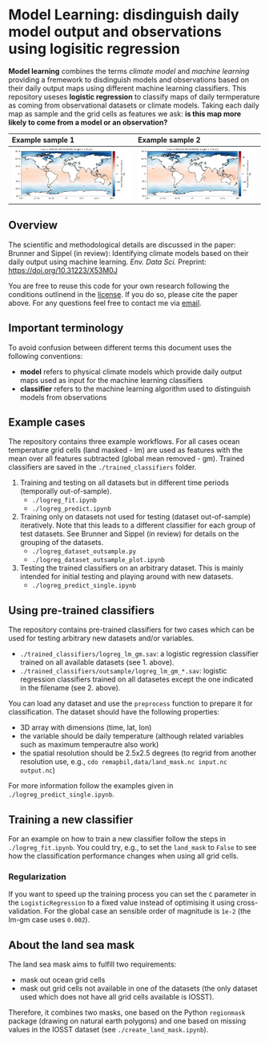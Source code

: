 # Model Learning: disdinguish daily model output and observations using logisitic regression

**Model learning** combines the terms _climate model_ and _machine learning_ providing a fremework to disdinguish models and observations based on their daily output maps using different machine learning classifiers. This repository useses **logistic regression** to classify maps of daily termperature as coming from observational datasets or climate models. Taking each daily map as sample and the grid cells as features we ask: **is this map more likely to come from a model or an observation?**   

Example sample 1 | Example sample 2
:-|:-
![figure](plots/logreg_lm_gm_CMCC-CM2-HR4.png) | ![figure](plots/logreg_lm_gm_CMCC-CM2-HR4.png)


## Overview

The scientific and methodological details are discussed in the paper: Brunner and Sippel (in review): Identifying climate models based on their daily output using machine learning. _Env. Data Sci._ Preprint: https://doi.org/10.31223/X53M0J

You are free to reuse this code for your own research following the conditions outlinend in the [license](./LICENSE). If you do so, please cite the paper above. For any questions feel free to contact me via [email](mailto:l.brunner@univie.ac.at). 

## Important terminology

To avoid confusion between different terms this document uses the following conventions:
- **model** refers to physical climate models which provide daily output maps used as input for the machine learning classifiers
- **classifier** refers to the machine learning algorithm used to distinguish models from observations

## Example cases

The repository contains three example workflows. For all cases ocean temperature grid cells (land masked - lm) are used as features with the mean over all features subtracted (global mean removed - gm). Trained classifiers are saved in the `./trained_classifiers` folder. 

1.  Training and testing on all datasets but in different time periods (temporally out-of-sample). 
    - `./logreg_fit.ipynb`
    - `./logreg_predict.ipynb`
2.  Training only on datasets not used for testing (dataset out-of-sample) iteratively. Note that this leads to a different classifier for each group of test datasets. See Brunner and Sippel (in review) for details on the grouping of the datasets. 
    - `./logreg_dataset_outsample.py`
    - `./logreg_dataset_outsample_plot.ipynb`
3. Testing the trained classifiers on an arbitrary dataset. This is mainly intended for initial testing and playing around with new datasets.   
    - `./logreg_predict_single.ipynb`

## Using pre-trained classifiers

The repository contains pre-trained classifiers for two cases which can be used for testing arbitrary new datasets and/or variables. 

- `./trained_classifiers/logreg_lm_gm.sav`: a logistic regression classifier trained on all available datasets (see 1. above). 
- `./trained_classifiers/outsample/logreg_lm_gm_*.sav`: logistic regression classifiers trained on all datasetes except the one indicated in the filename (see 2. above).

You can load any dataset and use the `preprocess` function to prepare it for classification. The dataset should have the following properties:
- 3D array with dimensions (time, lat, lon)
- the variable should be daily temperature (although related variables such as maximum temperautre also work)
- the spatial resolution should be 2.5x2.5 degrees (to regrid from another resolution use, e.g., `cdo remapbil,data/land_mask.nc input.nc output.nc`)

For more information follow the examples given in `./logreg_predict_single.ipynb`. 

## Training a new classifier

For an example on how to train a new classifier follow the steps in `./logreg_fit.ipynb`. You could try, e.g., to set the `land_mask` to `False` to see how the classification performance changes when using all grid cells. 

### Regularization

If you want to speed up the training process you can set the `C` parameter in the `LogisticRegression` to a fixed value instead of optimising it using cross-validation. For the global case an sensible order of magnitude is `1e-2` (the lm-gm case uses `0.002`). 

## About the land sea mask

The land sea mask aims to fulfill two requirements:
- mask out ocean grid cells
- mask out grid cells not available in one of the datasets (the only dataset used which does not have all grid cells available is IOSST). 

Therefore, it combines two masks, one based on the Python `regionmask` package (drawing on natural earth polygons) and one based on missing values in the IOSST dataset (see `./create_land_mask.ipynb`).